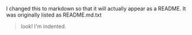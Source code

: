 I changed this to markdown so that it will actually appear as a README. It was originally listed as README.md.txt

> look! I'm indented.
